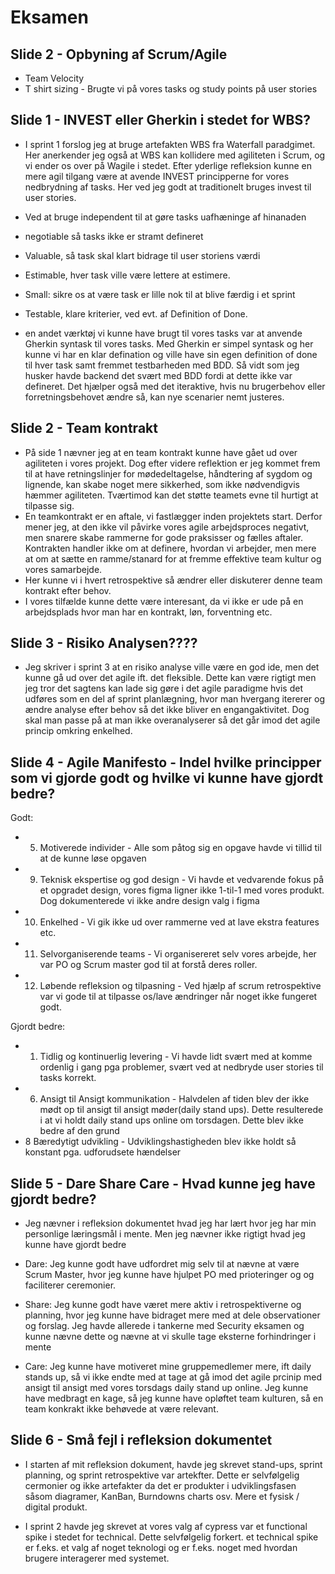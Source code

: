 # Eksamen

## Slide 2 - Opbyning af Scrum/Agile

* Team Velocity
* T shirt sizing - Brugte vi på vores tasks og study points på user stories

## Slide 1 - INVEST eller Gherkin i stedet for WBS? 

* I sprint 1 forslog jeg at bruge artefakten WBS fra Waterfall paradgimet. Her anerkender jeg også at WBS kan kollidere med agiliteten i Scrum, og vi ender os over på Wagile i stedet. Efter yderlige refleksion kunne en mere agil tilgang være at avende INVEST principperne for vores nedbrydning af tasks. Her ved jeg godt at traditionelt bruges invest til user stories.
* Ved at bruge independent til at gøre tasks uafhæninge af hinanaden
* negotiable så tasks ikke er stramt defineret
* Valuable, så task skal klart bidrage til user storiens værdi
* Estimable, hver task ville være lettere at estimere.
* Small: sikre os at være task er lille nok til at blive færdig i et sprint
* Testable, klare kriterier, ved evt. af Definition of Done.

* en andet værktøj vi kunne have brugt til vores tasks var at anvende Gherkin syntask til vores tasks. Med Gherkin er simpel syntask og her kunne vi har en klar defination og ville have sin egen definition of done til hver task samt fremmet testbarheden med BDD. Så vidt som jeg husker havde backend det svært med BDD fordi at dette ikke var defineret. Det hjælper også med det iteraktive, hvis nu brugerbehov eller forretningsbehovet ændre så, kan nye scenarier nemt justeres.

## Slide 2 - Team kontrakt

* På side 1 nævner jeg at en team kontrakt kunne have gået ud over agiliteten i vores projekt. Dog efter videre reflektion er jeg kommet frem til at have retningslinjer for mødedeltagelse, håndtering af sygdom og lignende, kan skabe noget mere sikkerhed, som ikke nødvendigvis hæmmer agiliteten. Tværtimod kan det støtte teamets evne til hurtigt at tilpasse sig.
* En teamkontrakt er en aftale, vi fastlægger inden projektets start. Derfor mener jeg, at den ikke vil påvirke vores agile arbejdsproces negativt, men snarere skabe rammerne for gode praksisser og fælles aftaler. Kontrakten handler ikke om at definere, hvordan vi arbejder, men mere at om at sætte en ramme/stanard for at fremme effektive team kultur og vores samarbejde. 
* Her kunne vi i hvert retrospektive så ændrer eller diskuterer denne team kontrakt efter behov.
* I vores tilfælde kunne dette være interesant, da vi ikke er ude på en arbejdsplads hvor man har en kontrakt, løn, forventning etc. 

## Slide 3 - Risiko Analysen????

* Jeg skriver i sprint 3 at en risiko analyse ville være en god ide, men det kunne gå ud over det agile ift. det fleksible. Dette kan være rigtigt men jeg tror det sagtens kan lade sig gøre i det agile paradigme hvis det udføres som en del af sprint planlægning, hvor man hvergang itererer og ændre analyse efter behov så det ikke bliver en engangaktivitet. Dog skal man passe på at man ikke overanalyserer så det går imod det agile princip omkring enkelhed.

## Slide 4 - Agile Manifesto - Indel hvilke principper som vi gjorde godt og hvilke vi kunne have gjordt bedre?

Godt:
* 5. Motiverede individer - Alle som påtog sig en opgave havde vi tillid til at de kunne løse opgaven
* 9. Teknisk ekspertise og god design - Vi havde et vedvarende fokus på et opgradet design, vores figma ligner ikke 1-til-1 med vores produkt. Dog dokumenterede vi ikke andre design valg i figma
* 10. Enkelhed - Vi gik ikke ud over rammerne ved at lave ekstra features etc.
* 11. Selvorganiserende teams - Vi organisereret selv vores arbejde, her var PO og Scrum master god til at forstå deres roller.
* 12. Løbende refleksion og tilpasning - Ved hjælp af scrum retrospektive var vi gode til at tilpasse os/lave ændringer når noget ikke fungeret godt.

Gjordt bedre: 
* 1. Tidlig og kontinuerlig levering - Vi havde lidt svært med at komme ordenlig i gang pga problemer, svært ved at nedbryde user stories til tasks korrekt.  
* 6. Ansigt til Ansigt kommunikation - Halvdelen af tiden blev der ikke mødt op til ansigt til ansigt møder(daily stand ups). Dette resulterede i at vi holdt daily stand ups online om torsdagen. Dette blev ikke bedre af den grund
* 8 Bæredytigt udvikling - Udviklingshastigheden blev ikke holdt så konstant pga. udforudsete hændelser


## Slide 5 - Dare Share Care - Hvad kunne jeg have gjordt bedre?

* Jeg nævner i refleksion dokumentet hvad jeg har lært hvor jeg har min personlige læringsmål i mente. Men jeg nævner ikke rigtigt hvad jeg kunne have gjordt bedre

* Dare: Jeg kunne godt have udfordret mig selv til at nævne at være Scrum Master, hvor jeg kunne have hjulpet PO med prioteringer og og faciliterer ceremonier.
* Share: Jeg kunne godt have været mere aktiv i retrospektiverne og planning, hvor jeg kunne have bidraget mere med at dele observationer og forslag. Jeg havde allerede i tankerne med Security eksamen og kunne nævne dette og nævne at vi skulle tage eksterne forhindringer i mente
* Care: Jeg kunne have motiveret mine gruppemedlemer mere, ift daily stands up, så vi ikke endte med at tage at gå imod det agile prcinip med ansigt til ansigt med vores torsdags daily stand up online. Jeg kunne have medbragt en kage, så jeg kunne have opløftet team kulturen, så en team konkrakt ikke behøvede at være relevant.

## Slide 6 - Små fejl i refleksion dokumentet

* I starten af mit refleksion dokument, havde jeg skrevet stand-ups, sprint planning, og sprint retrospektive var artekfter. Dette er selvfølgelig cermonier og ikke artefakter da det er produkter i udviklingsfasen såsom diagramer, KanBan, Burndowns charts osv. Mere et fysisk / digital produkt.

* I sprint 2 havde jeg skrevet at vores valg af cypress var et functional spike i stedet for technical. Dette selvfølgelig forkert. et technical spike er f.eks. et valg af noget teknologi og er f.eks. noget med hvordan brugere interagerer med systemet.
